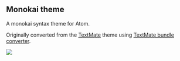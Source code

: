 ## Monokai theme

A monokai syntax theme for Atom.

Originally converted from the [TextMate](http://www.monokai.nl/blog/wp-content/asdev/Monokai.tmTheme)
theme using [TextMate bundle converter](http://atom.io/docs/v0.53.0/converting-a-text-mate-theme).

![](https://f.cloud.github.com/assets/671378/2265671/d02ebee8-9e85-11e3-9b8c-12b2cb7015e3.png)
